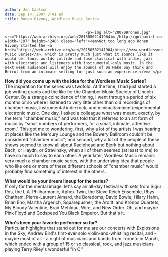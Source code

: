 ```yaml
---
author: Jen Carlson
date: Sep 14, 2007 8:41 am
title: Ronen Givony, Wordless Music Series
---
```


	
										<p><img alt="200709ronen.jpg" src="https://web.archive.org/web/20150502141904im_/http://gothamist.com/attachments/arts_jen/200709ronen.jpg" width="197" height="240" class="left"><em>Not too long ago Ronen Givony started the <a href="https://web.archive.org/web/20150502141904/http://www.wordlessmusic.org/">Wordless Music Series</a>, which is pretty much just what it sounds like it would be. Sonic worlds collide and fuse classical with indie, jazz with electronic and listeners with instrumental-only music. In the next week audiences will enjoy the sounds of Do Make Say Think and Beirut from an intimate setting for just such an experience.</em> </p>

<p><strong>How did you come up with the idea for the Wordless Music Series?</strong>       <br>
The inspiration for the series was twofold. At the time, I had just started a job writing grants and the like for the Chamber Music Society of Lincoln Center. By a strange coincidence of timing, I went through a period of six months or so where I listened to very little other than old recordings of chamber music, instrumental indie rock, and minimal/ambient/experimental electronic music. One day, I asked a colleague what was meant, exactly, by the term &quot;chamber music,&quot; and was told that it referred to an art form of music by &quot;small numbers of performers, for a small, intimate, attentive room.&quot; This got me to wondering, first, why a lot of the artists I was hearing at places like the Mercury Lounge and the Bowery Ballroom couldn&apos;t be considered &quot;chamber music&quot;; and second, why a lot of the people at these shows seemed to know all about Radiohead and Bjork but nothing about Bach, or Haydn, or Stravinsky, when all of them seemed (at least to me) to have so much to say to each other. A year later, Wordless Music remains very much a chamber music series, with the underlying idea that people who like one or more of these different schools of &quot;chamber music&quot; would probably find something of interest in the others.</p>

<p><strong>What would be your dream lineup for the series?</strong>               <br>
If only for the mental image, let&apos;s say an all-day festival with sets from Sigur Ros, the L.A. Philharmonic, Aphex Twin, the Steve Reich Ensemble, Rhys Chatham, Pierre-Laurent Aimard, the Boredoms, David Bowie, Hilary Hahn, Brian Eno, Martha Argerich, Squarepusher, the Arditti and Kronos Quartets, My Bloody Valentine, Brad Mehldau, Wire, and New Order. Oh, and maybe Pink Floyd and Godspeed You Black Emperor. But that&apos;s it.</p>

<p><strong>Who&apos;s been your favorite performer so far?</strong>               <br>
Particular highlights that stand out for me are our concerts with Explosions in the Sky, Andrew Bird&apos;s first-ever solo violin-and-whistling recital, and - maybe most of all - a night of musicians and bands from Toronto in March, which ended with a group of 15 or so classical, rock, and jazz musicians playing Terry Riley&apos;s wonderful &quot;In C.&quot;</p>					
										
									
				